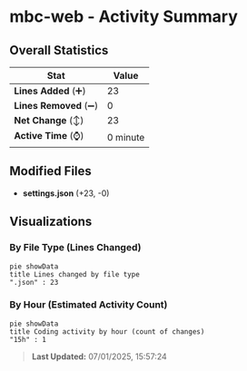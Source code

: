 # mbc-web - Activity Summary 

## Overall Statistics

| Stat                   | Value                                                             |
| ---------------------- | ----------------------------------------------------------------- |
| **Lines Added** (➕)   | 23                                          |
| **Lines Removed** (➖) | 0                                        |
| **Net Change** (↕)    | 23                |
| **Active Time** (⌚)   | 0 minute |


## Modified Files
- **settings.json** (+23, -0)

## Visualizations

### By File Type (Lines Changed)

```mermaid
pie showData
title Lines changed by file type
".json" : 23
```

### By Hour (Estimated Activity Count)

```mermaid
pie showData
title Coding activity by hour (count of changes)
"15h" : 1
```


> **Last Updated:** 07/01/2025, 15:57:24
